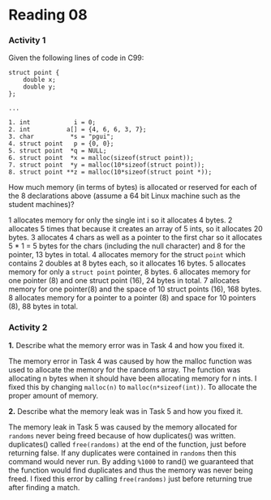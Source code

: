 Reading 08
==========

### Activity 1

Given the following lines of code in C99:

```
struct point {
    double x;
    double y;
};

...

1. int            i = 0;
2. int          a[] = {4, 6, 6, 3, 7};
3. char          *s = "pgui";
4. struct point   p = {0, 0};
5. struct point  *q = NULL;
6. struct point  *x = malloc(sizeof(struct point));
7. struct point  *y = malloc(10*sizeof(struct point));
8. struct point **z = malloc(10*sizeof(struct point *));
```

How much memory (in terms of bytes) is allocated or reserved for each of the 
8 declarations above (assume a 64 bit Linux machine such as the student 
machines)?

1 allocates memory for only the single int i so it allocates 4 bytes.  2 
allocates 5 times that because it creates an array of 5 ints, so it allocates
20 bytes.  3 allocates 4 chars as well as a pointer to the first char so it
allocates 5 \* 1 = 5 bytes for the chars (including the null character) and 
8 for the pointer, 13 bytes in total.  4 allocates memory for the struct 
`point` which contains 2 doubles at 8 bytes each, so it allocates 16 bytes.
5 allocates memory for only a `struct point` pointer, 8 bytes.  6 allocates
memory for one pointer (8) and one struct point (16), 24 bytes in total.
7 allocates memory for one pointer(8) and the space of 10 struct points (16),
168 bytes.  8 allocates memory for a pointer to a pointer (8) and space for
10 pointers (8), 88 bytes in total.

### Activity 2

**1.** Describe what the memory error was in Task 4 and how you fixed it.

The memory error in Task 4 was caused by how the malloc function was used to
allocate the memory for the randoms array.  The function was allocating n 
bytes when it should have been allocating memory for n ints.  I fixed this
by changing `malloc(n)` to `malloc(n*sizeof(int))`.  To allocate the proper
amount of memory.

**2.** Describe what the memory leak was in Task 5 and how you fixed it.

The memory leak in Task 5 was caused by the memory allocated for `randoms`
never being freed because of how duplicates() was written.  duplicates() 
called `free(randoms)` at the end of the function, just before returning
false.  If any duplicates were contained in `randoms` then this command
would never run.  By adding `%1000` to rand() we guaranteed that the function
would find duplicates and thus the memory was never being freed.  I fixed 
this error by calling `free(randoms)` just before returning true after 
finding a match.
